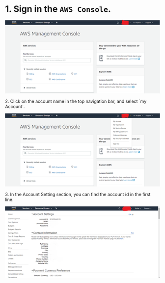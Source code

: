 # 1. Sign in the `AWS Console`.
  
![sign-in-aws](/peering/img/sign-in-aws.png)

<NavColumns>
<NavColumn>
<ColumnTitle>2. Click on the account name in the top navigation bar, and select `my Account`.</ColumnTitle>
  
  
![my-account-menu](/peering/img/my-account-menu.png)
</NavColumn>


<NavColumn>
<ColumnTitle>3. In the Account Setting section, you can find the account id in the first line.</ColumnTitle>
    
![account-id](/peering/img/account-id.png)
</NavColumn>
<NavColumns>
